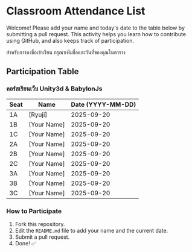 # Classroom Attendance List

Welcome! Please add your name and today's date to the table below by submitting a pull request. This activity helps you learn how to contribute using GitHub, and also keeps track of participation. 

สำหรับการลงชื่อเข้าเรียน กรุณาเพิ่มชื่อและวันที่ของคุณในตาราง

## Participation Table

### คอร์สเรียนเว็บ Unity3d & BabylonJs


| Seat | Name           | Date (YYYY-MM-DD) |
|------|----------------|-------------------|
| 1A   | [Ryuji]    | 2025-09-20        |
| 1B   | [Your Name]    | 2025-09-20        |
| 1C   | [Your Name]    | 2025-09-20        |
| 2A   | [Your Name]    | 2025-09-20        |
| 2B   | [Your Name]    | 2025-09-20        |
| 2C   | [Your Name]    | 2025-09-20        |
| 3A   | [Your Name]    | 2025-09-20        |
| 3B   | [Your Name]    | 2025-09-20        |
| 3C   | [Your Name]    | 2025-09-20        |

### How to Participate
1. Fork this repository.
2. Edit the `README.md` file to add your name and the current date.
3. Submit a pull request.
4. Done! ✅
